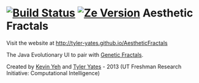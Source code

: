 [![Build Status](https://travis-ci.org/Tyler-Yates/AestheticFractals.svg?branch=master)](https://travis-ci.org/Tyler-Yates/AestheticFractals) 
[![Ze Version][ZE img]][Ze Version]
Aesthetic Fractals
=================

Visit the website at http://tyler-yates.github.io/AestheticFractals

The Java Evolutionary UI to pair with [Genetic Fractals](https://github.com/kyeah/Genetic-Fractals).

Created by [Kevin Yeh](https://github.com/kyeah) and [Tyler Yates](https://github.com/Tyler-Yates) - 2013 (UT Freshman Research Initiative: Computational Intelligence)

[ZE Version]: http://dx.doi.org/10.5281/zenodo.9886
[ZE img]: https://zenodo.org/badge/3875/Tyler-Yates/AestheticFractals.png
